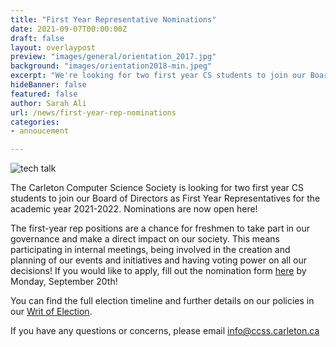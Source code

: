 ```yaml
---
title: "First Year Representative Nominations"
date: 2021-09-07T00:00:00Z
draft: false
layout: overlaypost
preview: "images/general/orientation_2017.jpg"
background: "images/orientation2018-min.jpeg"
excerpt: "We're looking for two first year CS students to join our Board of Directors as First Year Representatives."
hideBanner: false
featured: false
author: Sarah Ali
url: /news/first-year-rep-nominations
categories:
- annoucement

---
```

![tech talk](/images/news/2021-2022/fyr.jpg)

The Carleton Computer Science Society is looking for two first year CS students to join our Board of Directors as First Year Representatives for the academic year 2021-2022. Nominations are now open here!

The first-year rep positions are a chance for freshmen to take part in our governance and make a direct impact on our society. This means participating in internal meetings, being involved in the creation and planning of our events and initiatives and having voting power on all our decisions! If you would like to apply, fill out the nomination form [here](https://forms.gle/3VRESSiKu5toUHaBA) by Monday, September 20th!

You can find the full election timeline and further details on our policies in our [Writ of Election](https://drive.google.com/file/d/1RPF5VOTqRFaiyxgCMvsXrydtoitD-djs/view?usp=sharing).

If you have any questions or concerns, please email info@ccss.carleton.ca

